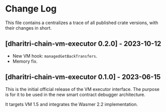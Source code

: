 # Change Log

This file contains a centralizes a trace of all published crate versions, with their changes in short.

## [dharitri-chain-vm-executor 0.2.0] - 2023-10-12
- New VM hook: `managedGetBackTransfers`.
- Memory fix.

## [dharitri-chain-vm-executor 0.1.0] - 2023-06-15
This is the initial official release of the VM executor interface. The purpose is for it to be used in the new smart contract debugger architecture.

It targets VM 1.5 and integrates the Wasmer 2.2 implementation.
